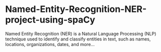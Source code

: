 # Named-Entity-Recognition-NER-project-using-spaCy
Named Entity Recognition (NER) is a Natural Language Processing (NLP) technique used to identify and classify entities in text, such as names, locations, organizations, dates, and more...
